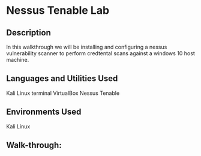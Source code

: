 <h1>Nessus Tenable Lab </h1>
<h2>Description</h2>

In this walkthrough we will be installing and configuring a nessus vulnerability scanner to perform credtental scans against a windows 10 host machine.



<h2>Languages and Utilities Used</h2>
Kali Linux terminal VirtualBox Nessus Tenable


<h2>Environments Used </h2>
Kali Linux


<h2> Walk-through:</h2>












